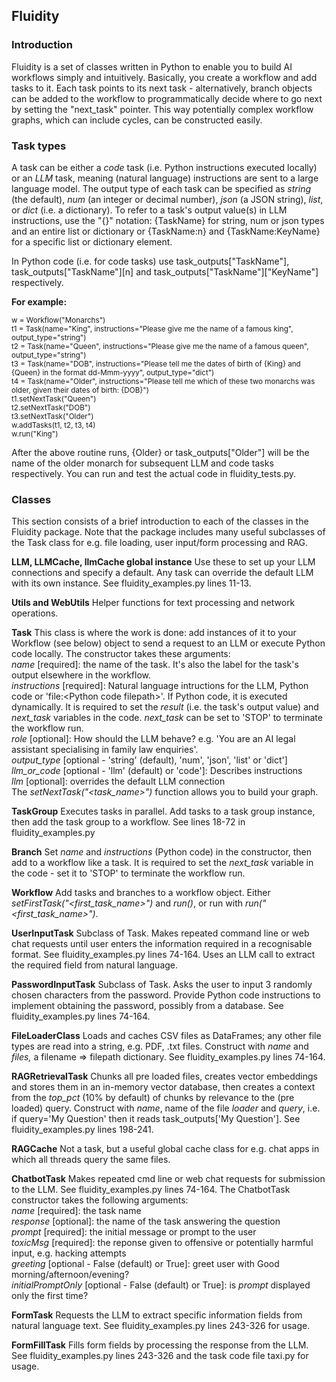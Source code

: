 ## Fluidity

### Introduction
Fluidity is a set of classes written in Python to enable you to build AI workflows simply and intuitively. Basically, you create a workflow and add tasks to it. Each task points to its next task - alternatively, branch objects can be added to the workflow to programmatically decide where to go next by setting the "next_task" pointer. This way potentially complex workflow graphs, which can include cycles, can be constructed easily.

### Task types
A task can be either a *code* task (i.e. Python instructions executed locally) or an *LLM* task, meaning (natural language) instructions are sent to a large language model. The output type of each task can be specified as *string* (the default), *num* (an integer or decimal number), *json* (a JSON string), *list*, or *dict* (i.e. a dictionary). To refer to a task's output value(s) in LLM instructions, use the "{}" notation: {TaskName} for string, num or json types and an entire list or dictionary or {TaskName:n} and {TaskName:KeyName} for a specific list or dictionary element.

In Python code (i.e. for code tasks) use task_outputs["TaskName"], task_outputs["TaskName"][n] and task_outputs["TaskName"]["KeyName"] respectively.

**For example:**

<small>w = Workflow("Monarchs")\
t1 = Task(name="King", instructions="Please give me the name of a famous king", output_type="string")\
t2 = Task(name="Queen", instructions="Please give me the name of a famous queen", output_type="string")\
t3 = Task(name="DOB", instructions="Please tell me the dates of birth of {King} and {Queen} in the format dd-Mmm-yyyy", output_type="dict")\
t4 = Task(name="Older", instructions="Please tell me which of these two monarchs was older, given their dates of birth: {DOB}")\
t1.setNextTask("Queen")\
t2.setNextTask("DOB")\
t3.setNextTask("Older")\
w.addTasks(t1, t2, t3, t4)\
w.run("King")
</small>

After the above routine runs, {Older} or task_outputs["Older"] will be the name of the older monarch for subsequent LLM and code tasks respectively. You can run and test the actual code in fluidity_tests.py.

### Classes
This section consists of a brief introduction to each of the classes in the Fluidity package. Note that the package includes many useful subclasses of the Task class for e.g. file loading, user input/form processing and RAG.

**LLM, LLMCache, llmCache global instance**
Use these to set up your LLM connections and specify a default. Any task can override the default LLM with its own instance. See fluidity_examples.py lines 11-13.

**Utils and WebUtils**
Helper functions for text processing and network operations.

**Task**
This class is where the work is done: add instances of it to your Workflow (see below) object to send a request to an LLM or execute Python code locally. The constructor takes these arguments:\
*name* [required]: the name of the task. It's also the label for the task's output elsewhere in the workflow.\
*instructions* [required]: Natural language intructions for the LLM, Python code or 'file:\<Python code filepath\>'. If Python code, it is executed dynamically. It is required to set the *result* (i.e. the task's output value) and *next_task* variables in the code. *next_task* can be set to 'STOP' to terminate the workflow run.\
*role* [optional]: How should the LLM behave? e.g. 'You are an AI legal assistant specialising in family law enquiries'.\
*output_type* [optional - 'string' (default), 'num', 'json', 'list' or 'dict']\
*llm_or_code* [optional - 'llm' (default) or 'code']: Describes instructions\
*llm* [optional]: overrides the default LLM connection\
The *setNextTask("<task_name>")* function allows you to build your graph.

**TaskGroup**
Executes tasks in parallel. Add tasks to a task group instance, then add the task group to a workflow. See lines 18-72 in fluidity_examples.py

**Branch**
Set *name* and *instructions* (Python code) in the constructor, then add to a workflow like a task. It is required to set the *next_task* variable in the code - set it to 'STOP' to terminate the workflow run.

**Workflow**
Add tasks and branches to a workflow object. Either *setFirstTask("<first_task_name>")* and *run()*, or run with *run("<first_task_name>")*.

**UserInputTask**
Subclass of Task. Makes repeated command line or web chat requests until user enters the information required in a recognisable format. See fluidity_examples.py lines 74-164. Uses an LLM call to extract the required field from natural language.

**PasswordInputTask**
Subclass of Task. Asks the user to input 3 randomly chosen characters from the password. Provide Python code instructions to implement obtaining the password, possibly from a database. See fluidity_examples.py lines 74-164.

**FileLoaderClass**
Loads and caches CSV files as DataFrames; any other file types are read into a string, e.g. PDF, .txt files. Construct with *name* and *files,* a filename => filepath dictionary. See fluidity_examples.py lines 74-164.

**RAGRetrievalTask**
Chunks all pre loaded files, creates vector embeddings and stores them in an in-memory vector database, then creates
a context from the *top_pct* (10% by default) of chunks by relevance to the (pre loaded) query. Construct with *name*, name of the file *loader* and *query*, i.e. if query='My Question' then it reads task_outputs['My Question']. See fluidity_examples.py lines 198-241.

**RAGCache**
Not a task, but a useful global cache class for e.g. chat apps in which all threads query the same files.

**ChatbotTask**
Makes repeated cmd line or web chat requests for submission to the LLM. See fluidity_examples.py lines 74-164. The ChatbotTask constructor takes the following arguments:\
*name* [required]: the task name\
*response* [optional]: the name of the task answering the question\
*prompt* [required]: the initial message or prompt to the user\
*toxicMsg* [required]: the reponse given to offensive or potentially harmful input, e.g. hacking attempts\
*greeting* [optional - False (default) or True]: greet user with Good morning/afternoon/evening?\
*initialPromptOnly* [optional - False (default) or True]: is *prompt* displayed only the first time?

**FormTask**
Requests the LLM to extract specific information fields from natural language text. See fluidity_examples.py lines 243-326 for usage.

**FormFillTask**
Fills form fields by processing the response from the LLM. See fluidity_examples.py lines 243-326 and the task code file taxi.py for usage.

